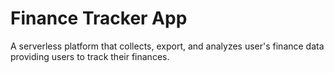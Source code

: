 # Finance Tracker App
A serverless platform that collects, export, and analyzes user's finance data providing users to track their finances.
